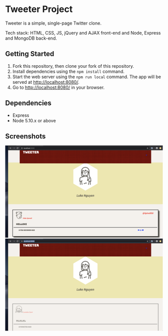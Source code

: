# Tweeter Project

Tweeter is a simple, single-page Twitter clone.

Tech stack: HTML, CSS, JS, jQuery and AJAX front-end
and Node, Express and MongoDB back-end.

## Getting Started

1. Fork this repository, then clone your fork of this repository.
2. Install dependencies using the `npm install` command.
3. Start the web server using the `npm run local` command. The app will be served at <http://localhost:8080/>.
4. Go to <http://localhost:8080/> in your browser.

## Dependencies

- Express
- Node 5.10.x or above

## Screenshots
!["Screenshot of tweet page"](https://github.com/oceanway1/tweeter/blob/master/docs/tweets-box.png)
!["Screenshot of tweets"](https://github.com/oceanway1/tweeter/blob/master/docs/tweets.png)
